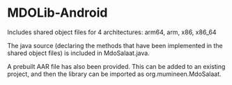 # MDOLib-Android

Includes shared object files for 4 architectures: arm64, arm, x86, x86_64

The java source (declaring the methods that have been implemented in the shared object files) is included in MdoSalaat.java.

A prebuilt AAR file has also been provided.  This can be added to an existing project, and then the library can be imported as org.mumineen.MdoSalaat.

